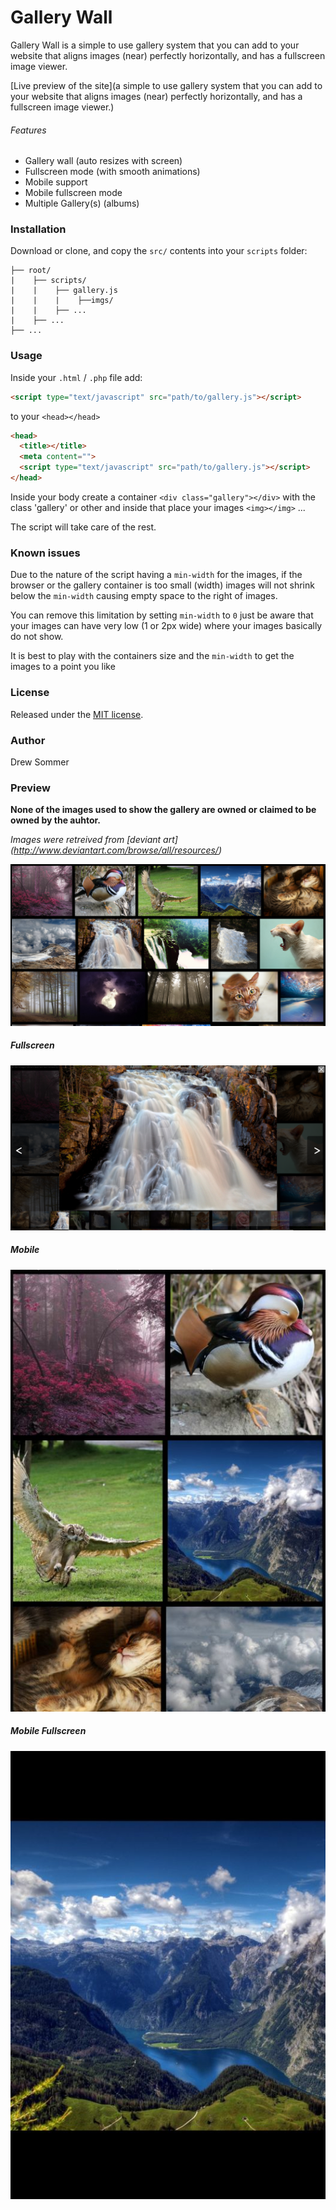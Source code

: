# Gallery Wall

Gallery Wall is a simple to use gallery system that you can add to your website
that aligns images (near) perfectly horizontally, and has a fullscreen image viewer.

[Live preview of the site](a simple to use gallery system that you can add to your website that aligns images (near) perfectly horizontally, and has a fullscreen image viewer.)

###### Features
-   Gallery wall (auto resizes with screen)
-   Fullscreen mode (with smooth animations)
-   Mobile support
-   Mobile fullscreen mode
-   Multiple Gallery(s) (albums)

### Installation
Download or clone, and copy the `src/` contents into your `scripts` folder:

```
├── root/
|    ├── scripts/
|    |    ├── gallery.js
|    |    |    ├──imgs/
|    |    ├── ...
|    ├── ...
├── ...  
```
### Usage
Inside your `.html` / `.php` file add:

```html
<script type="text/javascript" src="path/to/gallery.js"></script>
```

to your `<head></head>`

```html
<head>
  <title></title>
  <meta content="">
  <script type="text/javascript" src="path/to/gallery.js"></script>
</head>
```

Inside your body create a container `<div class="gallery"></div>` with the class
'gallery' or other and inside that place your images `<img></img>` ...

The script will take care of the rest.

### Known issues
Due to the nature of the script having a `min-width` for the images, if the browser
or the gallery container is too small (width) images will not shrink below the
`min-width` causing empty space to the right of images.

You can remove this limitation by setting `min-width` to `0` just be aware that
your images can have very low (1 or 2px wide) where your images basically do not
show.

It is best to play with the containers size and the `min-width` to get the images
to a point you like

### License
Released under the [MIT license](http://www.opensource.org/licenses/MIT).

### Author
Drew Sommer

### Preview
__None of the images used to show the gallery are owned or claimed to be owned by the auhtor.__

_Images were retreived from [deviant art] (http://www.deviantart.com/browse/all/resources/)_

![preview][pre]

##### Fullscreen
![fullscreen][full]

##### Mobile
![Mobile][mob]

##### Mobile Fullscreen
![Mobile Fullscreen][mobfull]

[pre]: ./preview/Preview.png
[full]: ./preview/Fullscreen.png
[mob]: ./preview/Mobile.png
[mobfull]: ./preview/MobileFullscreen.png
